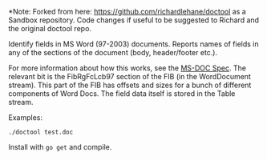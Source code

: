 *Note: Forked from here: https://github.com/richardlehane/doctool as a Sandbox repository. Code changes if useful to be suggested to Richard and the original doctool repo. 

Identify fields in MS Word (97-2003) documents. Reports names of fields in any of the sections of the document (body, header/footer etc.).

For more information about how this works, see the [MS-DOC Spec](https://msdn.microsoft.com/en-us/library/office/cc313153%28v=office.12%29.aspx). The relevant bit is the FibRgFcLcb97 section of the FIB (in the WordDocument stream). This part of the FIB has offsets and sizes for a bunch of different components of Word Docs. The field data itself is stored in the Table stream.

Examples:

    ./doctool test.doc
 
 Install with `go get` and compile. 
